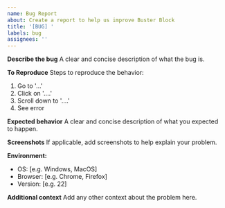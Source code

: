 ```yaml
---
name: Bug Report
about: Create a report to help us improve Buster Block
title: '[BUG] '
labels: bug
assignees: ''
---
```


**Describe the bug**
A clear and concise description of what the bug is.

**To Reproduce**
Steps to reproduce the behavior:
1. Go to '...'
2. Click on '....'
3. Scroll down to '....'
4. See error

**Expected behavior**
A clear and concise description of what you expected to happen.

**Screenshots**
If applicable, add screenshots to help explain your problem.

**Environment:**
 - OS: [e.g. Windows, MacOS]
 - Browser: [e.g. Chrome, Firefox]
 - Version: [e.g. 22]

**Additional context**
Add any other context about the problem here.